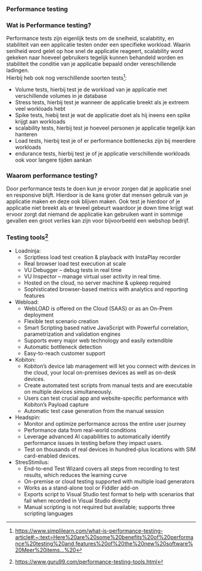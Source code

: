 ### Performance testing

### Wat is Performance testing?
Performance tests zijn eigenlijk tests om de snelheid, scalabitity, en stabiliteit van een applicatie testen onder een specifieke workload. Waarin senlheid word gelet op hoe snel de applicatie reageert, scalability word gekeken naar hoeveel gebruikers tegelijk kunnen behandeld worden en stabiliteit the conditie van je applicatie bepaald onder vereschillende ladingen.  
Hierbij heb ook nog verschillende soorten tests[^1]:
- Volume tests, hierbij test je de workload van je applicatie met verschillende volumes in je database
- Stress tests, hierbij test je wanneer de applicatie breekt als je extreem veel workloads hebt
- Spike tests, hiebij test je wat de applicatie doet als hij ineens een spike krijgt aan workloads
- scalability tests, hierbij test je hoeveel personen je applicatie tegelijk kan hanteren
- Load tests, hierbij test je of er performance bottlenecks zijn bij meerdere workloads
- endurance tests, hierbij test je  of je applicatie verschillende workloads ook voor langere tijden aankan

### Waarom performance testing?
Door performance tests te doen kun je ervoor zorgen dat je applicatie snel en responsive blijft. Hierdoor is de kans groter dat mensen gebruik van je applicatie maken en deze ook blijven maken. Ook test je hierdoor of je applicatie niet breekt als er teveel gebeurt waardoor je down time krijgt wat ervoor zorgt dat niemand de applicatie kan gebruiken want in sommige gevallen een groot verlies kan zijn voor bijvoorbeeld een webshop bedrijf.

### Testing tools[^2]
- Loadninja:
    - Scriptless load test creation & playback with InstaPlay recorder
    - Real browser load test execution at scale
    - VU Debugger – debug tests in real time
    - VU Inspector – manage virtual user activity in real time.
    - Hosted on the cloud, no server machine & upkeep required
    - Sophisticated browser-based metrics with analytics and reporting features
- Webload:
    - WebLOAD is offered on the Cloud (SAAS) or as an On-Prem deployment
    - Flexible test scenario creation
    - Smart Scripting based native JavaScript with Powerful correlation, parametrization and validation engines
    - Supports every major web technology and easily extendible
    - Automatic bottleneck detection
    - Easy-to-reach customer support
- Kobiton:
    - Kobiton’s device lab management will let you connect with devices in the cloud, your local on-premises devices as well as on-desk devices.
    - Create automated test scripts from manual tests and are executable on multiple devices simultaneously.
    - Users can test crucial app and website-specific performance with Kobiton’s Payload capture
    - Automatic test case generation from the manual session
- Headspin: 
    - Monitor and optimize performance across the entire user journey
    - Performance data from real-world conditions
    - Leverage advanced AI capabilities to automatically identify performance issues in testing before they impact users.
    - Test on thousands of real devices in hundred-plus locations with SIM card-enabled devices.
- StresStimilus:
    - End-to-end Test Wizard covers all steps from recording to test results, which reduces the learning curve
    - On-premise or cloud testing supported with multiple load generators
    - Works as a stand-alone tool or Fiddler add-on
    - Exports script to Visual Studio test format to help with scenarios that fail when recorded in Visual Studio directly
    - Manual scripting is not required but available; supports three scripting languages

[^1]: https://www.simplilearn.com/what-is-performance-testing-article#:~:text=Here%20are%20some%20benefits%20of%20performance%20testing%20and,features%20of%20the%20new%20software%20Meer%20items...%20
[^2]:https://www.guru99.com/performance-testing-tools.html